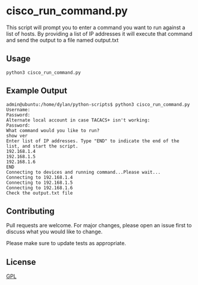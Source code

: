# cisco_run_command.py

This script will prompt you to enter a command you want to run against a list of hosts. By providing a list of IP addresses it will execute that command and send the output to a file named output.txt

## Usage

```python3
python3 cisco_run_command.py
```
## Example Output
```python3
admin@ubuntu:/home/dylan/python-scripts$ python3 cisco_run_command.py
Username:
Password:
Alternate local account in case TACACS+ isn't working:
Password:
What command would you like to run?
show ver
Enter list of IP addresses. Type "END" to indicate the end of the list, and start the script.
192.168.1.4
192.168.1.5
192.168.1.6
END
Connecting to devices and running command...Please wait...
Connecting to 192.168.1.4
Connecting to 192.168.1.5
Connecting to 192.168.1.6
Check the output.txt file
```

## Contributing
Pull requests are welcome. For major changes, please open an issue first to discuss what you would like to change.

Please make sure to update tests as appropriate.

## License
[GPL](https://choosealicense.com/licenses/gpl-3.0/)
